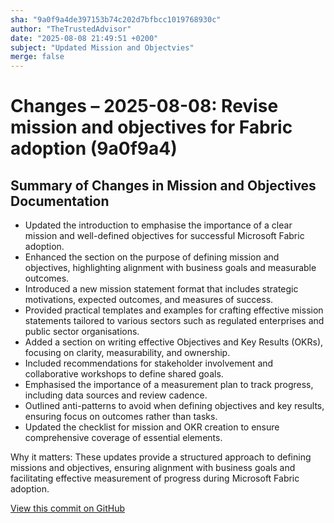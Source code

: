 ```yaml
---
sha: "9a0f9a4de397153b74c202d7bfbcc1019768930c"
author: "TheTrustedAdvisor"
date: "2025-08-08 21:49:51 +0200"
subject: "Updated Mission and Objectvies"
merge: false
---
```


# Changes – 2025-08-08: Revise mission and objectives for Fabric adoption (9a0f9a4)

## Summary of Changes in Mission and Objectives Documentation

- Updated the introduction to emphasise the importance of a clear mission and well-defined objectives for successful Microsoft Fabric adoption.
- Enhanced the section on the purpose of defining mission and objectives, highlighting alignment with business goals and measurable outcomes.
- Introduced a new mission statement format that includes strategic motivations, expected outcomes, and measures of success.
- Provided practical templates and examples for crafting effective mission statements tailored to various sectors such as regulated enterprises and public sector organisations.
- Added a section on writing effective Objectives and Key Results (OKRs), focusing on clarity, measurability, and ownership.
- Included recommendations for stakeholder involvement and collaborative workshops to define shared goals.
- Emphasised the importance of a measurement plan to track progress, including data sources and review cadence.
- Outlined anti-patterns to avoid when defining objectives and key results, ensuring focus on outcomes rather than tasks.
- Updated the checklist for mission and OKR creation to ensure comprehensive coverage of essential elements.

Why it matters: These updates provide a structured approach to defining missions and objectives, ensuring alignment with business goals and facilitating effective measurement of progress during Microsoft Fabric adoption.

[View this commit on GitHub](https://github.com/TheTrustedAdvisor/FabricAdoptionFramework/commit/9a0f9a4de397153b74c202d7bfbcc1019768930c)
